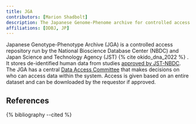 ```yaml
---
title: JGA
contributors: [Marion Shadbolt]
description: The Japanese Genome-Phenome archive for controlled access human data.
affiliations: [DDBJ, JP]
---
```


Japanese Genotype-Phenotype Archive (JGA) is a controlled access repository run by the National Bioscience Database Center (NBDC) and Japan Science and Technology Agency (JST) {% cite okido_dna_2022 %} . It stores de-identified human data from studies [approved by JST-NBDC](https://humandbs.biosciencedbc.jp/en/data-submission). The JGA has a central [Data Access Committee](https://biosciencedbc.jp/en/about-us/organization/dac/) that makes decisions on who can access data within the system. Access is given based on an entire dataset and can be downloaded by the requestor if approved.

## References

{% bibliography --cited %}